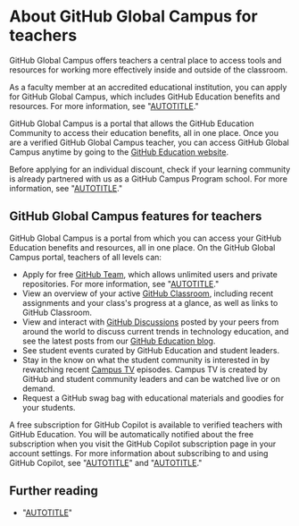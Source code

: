 # About GitHub Global Campus for teachers

GitHub Global Campus offers teachers a central place to access tools and resources for working more effectively inside and outside of the classroom.

As a faculty member at an accredited educational institution, you can apply for GitHub Global Campus, which includes GitHub Education benefits and resources. For more information, see "[AUTOTITLE](/education/explore-the-benefits-of-teaching-and-learning-with-github-education/github-global-campus-for-teachers/apply-to-github-global-campus-as-a-teacher)."

GitHub Global Campus is a portal that allows the GitHub Education Community to access their education benefits, all in one place. Once you are a verified GitHub Global Campus teacher, you can access GitHub Global Campus anytime by going to the [GitHub Education website](https://education.github.com).

Before applying for an individual discount, check if your learning community is already partnered with us as a GitHub Campus Program school. For more information, see "[AUTOTITLE](/education/explore-the-benefits-of-teaching-and-learning-with-github-education/use-github-at-your-educational-institution/about-github-campus-program)."

## GitHub Global Campus features for teachers

GitHub Global Campus is a portal from which you can access your GitHub Education benefits and resources, all in one place. On the GitHub Global Campus portal, teachers of all levels can:
  - Apply for free [GitHub Team](/get-started/learning-about-github/githubs-plans), which allows unlimited users and private repositories. For more information, see "[AUTOTITLE](/education/explore-the-benefits-of-teaching-and-learning-with-github-education/github-global-campus-for-teachers/apply-to-github-global-campus-as-a-teacher)."
- View an overview of your active [GitHub Classroom](https://classroom.github.com), including recent assignments and your class's progress at a glance, as well as links to GitHub Classroom.
- View and interact with [GitHub Discussions](https://github.com/orgs/community/discussions/categories/github-education) posted by your peers from around the world to discuss current trends in technology education, and see the latest posts from our [GitHub Education blog](https://github.blog/category/education/).
- See student events curated by GitHub Education and student leaders.
- Stay in the know on what the student community is interested in by rewatching recent [Campus TV](https://www.twitch.tv/githubeducation) episodes. Campus TV is created by GitHub and student community leaders and can be watched live or on demand.
- Request a GitHub swag bag with educational materials and goodies for your students.

A free subscription for GitHub Copilot is available to verified teachers with GitHub Education. You will be automatically notified about the free subscription when you visit the GitHub Copilot subscription page in your account settings. For more information about subscribing to and using GitHub Copilot, see "[AUTOTITLE](/billing/managing-billing-for-github-copilot/managing-your-github-copilot-subscription-for-your-personal-account#setting-up-a-trial-of-github-copilot)" and "[AUTOTITLE](/copilot/overview-of-github-copilot/about-github-copilot-for-individuals)."

## Further reading

- "[AUTOTITLE](/education/explore-the-benefits-of-teaching-and-learning-with-github-education/github-global-campus-for-students/about-github-global-campus-for-students)"
